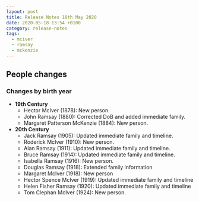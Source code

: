```yaml
---
layout: post
title: Release Notes 18th May 2020
date: 2020-05-18 13:54 +0100
category: release-notes
tags:
  - mciver
  - ramsay
  - mckenzie
---
```



## People changes

### Changes by birth year

* **19th Century**
  * Hector McIver (1878): New person.
  * John Ramsay (1880): Corrected DoB and added immediate family.
  * Margaret Patterson McKenzie (1884): New person.
* **20th Century**
  * Jack Ramsay (1905): Updated immediate family and timeline.
  * Roderick McIver (1910): New person.
  * Alan Ramsay (1911): Updated immediate family and timeline.
  * Bruce Ramsay (1914): Updated immediate family and timeline.
  * Isabella Ramsay (1916): New person.
  * Douglas Ramsay (1918): Extended family information
  * Margaret McIver (1918): New person
  * Hector Spence McIver (1919): Updated immediate family and timeline
  * Helen Fisher Ramsay (1920): Updated immediate family and timeline
  * Tom Clephan McIver (1924): New person.

